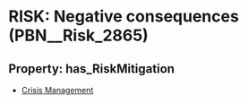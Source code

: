 # RISK: __Negative consequences__ (PBN__Risk_2865)

## Property: has_RiskMitigation

* [Crisis Management](PBN__Mitigation_1027)


